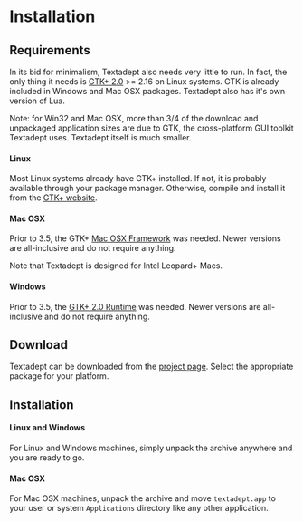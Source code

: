 # Installation

## Requirements

In its bid for minimalism, Textadept also needs very little to run. In fact, the
only thing it needs is [GTK+ 2.0][GTK2] >= 2.16 on Linux systems. GTK is already
included in Windows and Mac OSX packages. Textadept also has it's own version of
Lua.

Note: for Win32 and Mac OSX, more than 3/4 of the download and unpackaged
application sizes are due to GTK, the cross-platform GUI toolkit Textadept uses.
Textadept itself is much smaller.

[GTK2]: http://gtk.org

#### Linux

Most Linux systems already have GTK+ installed. If not, it is probably available
through your package manager. Otherwise, compile and install it from the
[GTK+ website][GTK-Linux].

[GTK-Linux]: http://www.gtk.org/download-linux.html

#### Mac OSX

Prior to 3.5, the GTK+ [Mac OSX Framework][GTK-OSX] was needed. Newer versions
are all-inclusive and do not require anything.

[GTK-OSX]: http://code.google.com/p/textadept/downloads/detail?name=Gtk-Framework-2.14.3-2-test1.dmg

Note that Textadept is designed for Intel Leopard+ Macs.

#### Windows

Prior to 3.5, the [GTK+ 2.0 Runtime][GTK-Runtime] was needed. Newer versions are
all-inclusive and do not require anything.

[GTK-Runtime]: http://sourceforge.net/projects/gtk-win/

## Download

Textadept can be downloaded from the [project page][Download]. Select the
appropriate package for your platform.

[Download]: http://textadept.googlecode.com/

## Installation

#### Linux and Windows

For Linux and Windows machines, simply unpack the archive anywhere and you are
ready to go.

#### Mac OSX

For Mac OSX machines, unpack the archive and move `textadept.app` to your user
or system `Applications` directory like any other application.
